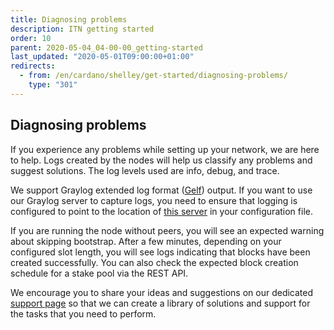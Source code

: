 ```yaml
---
title: Diagnosing problems
description: ITN getting started
order: 10
parent: 2020-05-04_04-00-00_getting-started
last_updated: "2020-05-01T09:00:00+01:00"
redirects:
  - from: /en/cardano/shelley/get-started/diagnosing-problems/
    type: "301"
---
```

## Diagnosing problems

If you experience any problems while setting up your network, we are 
here to help. Logs created by the nodes will help us classify any 
problems and suggest solutions. The log levels used are info, debug, and
trace.

We support Graylog extended log format ([Gelf](https://docs.graylog.org/en/3.1/pages/gelf.html))
output. If you want to use our Graylog server to capture logs, you need
to ensure that logging is configured to point to the location of [this server](https://monitoring.stakepool.cardano-testnet.iohkdev.io/) in your configuration file.

If you are running the node without peers, you will see an expected 
warning about skipping bootstrap. After a few minutes, depending on your
configured slot length, you will see logs indicating that blocks have 
been created successfully. You can also check the expected block 
creation schedule for a stake pool via the REST API.

We encourage you to share your ideas and suggestions on our dedicated [support page](https://iohk.zendesk.com/hc/en-us/categories/360002392053-Shelley-Incentivised-Testnet) so that we can create a library of solutions and support for the tasks that you need to perform.
